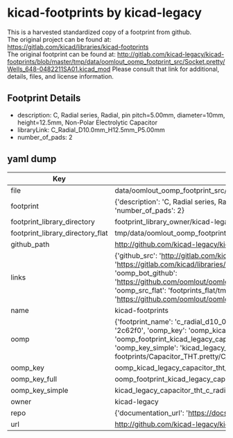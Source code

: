 # kicad-footprints by kicad-legacy  
This is a harvested standardized copy of a footprint from github.  
The original project can be found at:  
https://gitlab.com/kicad/libraries/kicad-footprints  
The original footprint can be found at:
http://gitlab.com/kicad-legacy/kicad-footprints/blob/master/tmp/data/oomlout_oomp_footprint_src/Socket.pretty/Wells_648-0482211SA01.kicad_mod
Please consult that link for additional, details, files, and license information.  
## Footprint Details
* description: C, Radial series, Radial, pin pitch=5.00mm, diameter=10mm, height=12.5mm, Non-Polar Electrolytic Capacitor  
* libraryLink: C_Radial_D10.0mm_H12.5mm_P5.00mm  
* number_of_pads: 2  
## yaml dump  
| Key | Value |  
| --- | --- |  
| file | data/oomlout_oomp_footprint_src/kicad-footprints/Capacitor_THT.pretty/C_Radial_D10.0mm_H12.5mm_P5.00mm.kicad_mod |  
| footprint | {'description': 'C, Radial series, Radial, pin pitch=5.00mm, diameter=10mm, height=12.5mm, Non-Polar Electrolytic Capacitor', 'libraryLink': 'C_Radial_D10.0mm_H12.5mm_P5.00mm', 'number_of_pads': 2} |  
| footprint_library_directory | footprint_library_owner/kicad-legacy_kicad-footprints |  
| footprint_library_directory_flat | tmp/data/oomlout_oomp_footprint_src/footprints_flat/kicad_legacy_capacitor_tht_c_radial_d10_0mm_h12_5mm_p5_00mm/working |  
| github_path | http://github.com/kicad-legacy/kicad-footprints/blob/master/tmp/data/oomlout_oomp_footprint_src/Capacitor_THT.pretty/C_Radial_D10.0mm_H12.5mm_P5.00mm.kicad_mod |  
| links | {'github_src': 'http://gitlab.com/kicad-legacy/kicad-footprints/blob/master/tmp/data/oomlout_oomp_footprint_src/Socket.pretty/Wells_648-0482211SA01.kicad_mod', 'github_src_repo': 'https://gitlab.com/kicad/libraries/kicad-footprints', 'oomp_bot': 'tmp/data/oomlout_oomp_footprint_src/footprints/kicad_legacy_capacitor_tht_c_radial_d10_0mm_h12_5mm_p5_00mm/working', 'oomp_bot_github': 'https://github.com/oomlout/oomlout_oomp_footprint_bot/tree/main/tmp/data/oomlout_oomp_footprint_src/footprints/kicad_legacy_capacitor_tht_c_radial_d10_0mm_h12_5mm_p5_00mm/working', 'oomp_src_flat': 'footprints_flat/tmp/data/oomlout_oomp_footprint_src/footprints_flat/kicad_legacy_capacitor_tht_c_radial_d10_0mm_h12_5mm_p5_00mm/working', 'oomp_src_flat_github': 'https://github.com/oomlout/oomlout_oomp_footprint_src/tree/main/tmp/data/oomlout_oomp_footprint_src/footprints_flat/kicad_legacy_capacitor_tht_c_radial_d10_0mm_h12_5mm_p5_00mm/working'} |  
| name | kicad-footprints |  
| oomp | {'footprint_name': 'c_radial_d10_0mm_h12_5mm_p5_00mm', 'library_name': 'capacitor_tht', 'md5': '2c62f048294569aabe33054d039d70f6', 'md5_10': '2c62f04829', 'md5_5': '2c62f', 'md5_6': '2c62f0', 'oomp_key': 'oomp_kicad_legacy_capacitor_tht_c_radial_d10_0mm_h12_5mm_p5_00mm', 'oomp_key_extra': 'oomp_footprint_kicad_legacy_capacitor_tht_c_radial_d10_0mm_h12_5mm_p5_00mm', 'oomp_key_full': 'oomp_footprint_kicad_legacy_capacitor_tht_c_radial_d10_0mm_h12_5mm_p5_00mm_2c62f0', 'oomp_key_simple': 'kicad_legacy_capacitor_tht_c_radial_d10_0mm_h12_5mm_p5_00mm', 'original_filename': 'data/oomlout_oomp_footprint_src/kicad-footprints/Capacitor_THT.pretty/C_Radial_D10.0mm_H12.5mm_P5.00mm.kicad_mod', 'owner_name': 'kicad_legacy'} |  
| oomp_key | oomp_kicad_legacy_capacitor_tht_c_radial_d10_0mm_h12_5mm_p5_00mm |  
| oomp_key_full | oomp_footprint_kicad_legacy_capacitor_tht_c_radial_d10_0mm_h12_5mm_p5_00mm |  
| oomp_key_simple | kicad_legacy_capacitor_tht_c_radial_d10_0mm_h12_5mm_p5_00mm |  
| owner | kicad-legacy |  
| repo | {'documentation_url': 'https://docs.github.com/rest/repos/repos#get-a-repository', 'message': 'Not Found'} |  
| url | http://github.com/kicad-legacy/kicad-footprints |  

